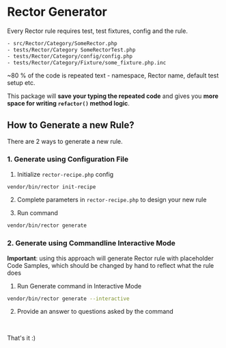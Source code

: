 # Rector Generator

Every Rector rule requires test, test fixtures, config and the rule.

```bash
- src/Rector/Category/SomeRector.php
- tests/Rector/Category SomeRectorTest.php
- tests/Rector/Category/config/config.php
- tests/Rector/Category/Fixture/some_fixture.php.inc
```

~80 % of the code is repeated text - namespace, Rector name, default test setup etc.

This package will **save your typing the repeated code** and gives you **more space for writing `refactor()` method logic**.

## How to Generate a new Rule?

There are 2 ways to generate a new rule.

### 1. Generate using Configuration File

1. Initialize `rector-recipe.php` config

```bash
vendor/bin/rector init-recipe
```

2. Complete parameters in `rector-recipe.php` to design your new rule

3. Run command

```bash
vendor/bin/rector generate
```

### 2. Generate using Commandline Interactive Mode

**Important**: using this approach will generate Rector rule with placeholder Code Samples, which should be changed
by hand to reflect what the rule does

1. Run Generate command in Interactive Mode

```bash
vendor/bin/rector generate --interactive
```

2. Provide an answer to questions asked by the command

<br>

That's it :)
